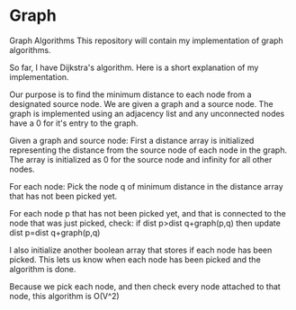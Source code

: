 # Graph
Graph Algorithms
This repository will contain my implementation of graph algorithms.

So far, I have Dijkstra's algorithm.  Here is a short explanation of my implementation.

Our purpose is to find the minimum distance to each node from a designated source node.  We are given a graph and a source node.  The graph is implemented using an adjacency list and any unconnected nodes have a 0 for it's entry to the graph.

Given a graph and source node:
First a distance array is initialized representing the distance from the source node of each node in the graph.  The array is initialized as 0 for the source node and infinity for all other nodes.

For each node:
Pick the node q of minimum distance in the distance array that has not been picked yet.

For each node p that has not been picked yet, and that is connected to the node that was just picked, check:
if dist p>dist q+graph(p,q) then update dist p=dist q+graph(p,q)

I also initialize another boolean array that stores if each node has been picked.  This lets us know when each node has been picked and the algorithm is done.

Because we pick each node, and then check every node attached to that node, this algorithm is O(V^2)

